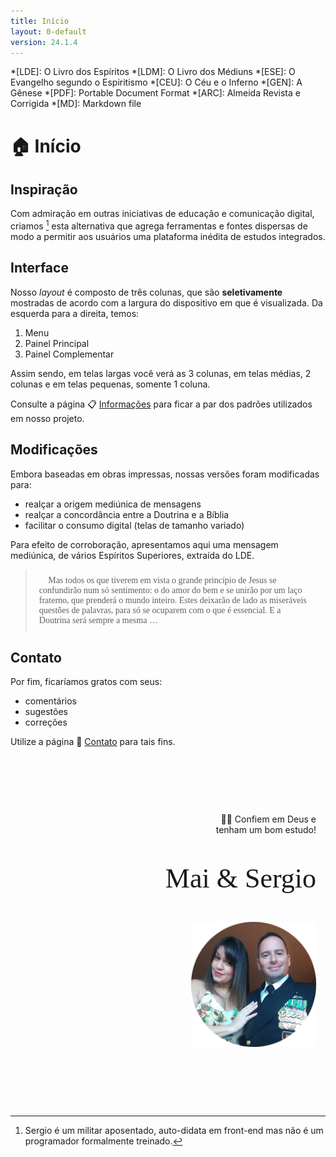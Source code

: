 ```yaml
---
title: Início
layout: 0-default
version: 24.1.4
---
```


*[LDE]: O Livro dos Espíritos
*[LDM]: O Livro dos Médiuns
*[ESE]: O Evangelho segundo o Espiritismo
*[CEU]: O Céu e o Inferno
*[GEN]: A Gênese
*[PDF]: Portable Document Format
*[ARC]: Almeida Revista e Corrigida
*[MD]: Markdown file

# <span class="emoji">🏠</span> Início

## Inspiração 

Com admiração em outras iniciativas de educação e comunicação digital, criamos [^1] esta alternativa que agrega ferramentas e fontes dispersas de modo a permitir aos usuários uma plataforma inédita de estudos integrados.

## Interface

Nosso <i>layout</i> é composto de três colunas, que são **seletivamente** mostradas de acordo com a largura do dispositivo em que é visualizada. Da esquerda para a direita, temos:

1. Menu
2. Painel Principal
3. Painel Complementar

Assim sendo, em telas largas você verá as 3 colunas, em telas médias, 2 colunas e em telas pequenas, somente 1 coluna.

Consulte a página <span class="emoji">📋</span> [Informações](./info.md) para ficar a par dos padrões utilizados em nosso projeto.

## Modificações

Embora baseadas em obras impressas, nossas versões foram modificadas para:

- realçar a origem mediúnica de mensagens
- realçar a concordância entre a Doutrina e a Bíblia
- facilitar o consumo digital (telas de tamanho variado)

Para efeito de corroboração, apresentamos aqui uma mensagem mediúnica, de vários Espíritos Superiores, extraída do LDE.

<blockquote class="spirit" style="font-family: 'Georgia', serif; padding: 10px 20px">👻 Mas todos os que tiverem em vista o grande princípio de Jesus se confundirão num só sentimento: o do amor do bem e se unirão por um laço fraterno, que prenderá o mundo inteiro. Estes deixarão de lado as miseráveis questões de palavras, para só se ocuparem com o que é essencial. E a Doutrina será sempre a mesma …</blockquote>

<!--
## Contato

Caso tenha alguma dúvida, entre em contato utilizando o botão do chat (canto inferior direito). 

<!--
<img src="./images/crisp-logo.svg" width="30" height="30" alt="botão do crisp chat" style="all: unset; height: 30px; vertical-align: text-bottom;">
-->

## Contato

Por fim, ficaríamos gratos com seus:

- comentários
- sugestões
- correções

Utilize a página 📧 [Contato](./4-contact.html) para tais fins.

<p>&nbsp;</p>
<p>&nbsp;</p>
<p>&nbsp;</p>

<div style="text-align: right; margin-right: 15px;">
<p style="font-family: 'Inter', sans;"><span class="emoji">🙏🏼</span> Confiem em Deus e<br>tenham um bom estudo!</p>

<p style="font-family: 'Zeyada', cursive; font-size: 44px">Mai & Sergio</p>

<img src="./images/us-round.png" width="200" height="200" alt="foto do casal" style="all: unset; background-color: transparent;  width: 200px; overflow:clip !important">

</div>

<p>&nbsp;</p>
<p>&nbsp;</p>
<p>&nbsp;</p>

[^1]: Sergio é um militar aposentado, auto-didata em front-end mas não é um programador formalmente treinado.
